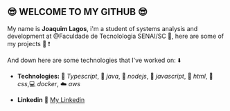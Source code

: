 ## :sunglasses: WELCOME TO MY GITHUB :sunglasses:

 My name is **Joaquim Lagos**, i'm a student of systems analysis and development at @Faculdade de Tecnolologia SENAI/SC :school:, here are some of my projects  :book: :exclamation:
 
 And down here are some technologies that I've worked on: :arrow_down:

- **Technologies:** :rocket: *Typescript*, :space_invader: *java*,      :leaves: *nodejs*, :dart: *javascript*, :shirt: *html*, :jeans: *css*,:computer: *docker*, :cloud: *aws*

- **Linkedin** :house_with_garden: [My Linkedin](https://www.linkedin.com/in/joaquim-lagos-68933a183/)


